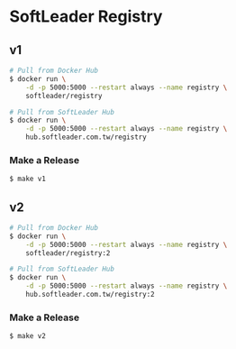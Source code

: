 # SoftLeader Registry

## v1

```sh
# Pull from Docker Hub
$ docker run \
    -d -p 5000:5000 --restart always --name registry \
    softleader/registry

# Pull from SoftLeader Hub
$ docker run \
    -d -p 5000:5000 --restart always --name registry \
    hub.softleader.com.tw/registry
```

### Make a Release

```sh
$ make v1
```

## v2

```sh
# Pull from Docker Hub
$ docker run \
    -d -p 5000:5000 --restart always --name registry \
    softleader/registry:2

# Pull from SoftLeader Hub
$ docker run \
    -d -p 5000:5000 --restart always --name registry \
    hub.softleader.com.tw/registry:2
```

### Make a Release

```sh
$ make v2
```

